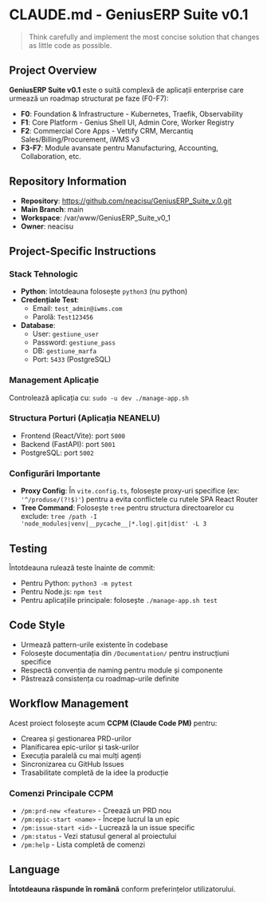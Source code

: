 # CLAUDE.md - GeniusERP Suite v0.1

> Think carefully and implement the most concise solution that changes as little code as possible.

## Project Overview

**GeniusERP Suite v0.1** este o suită complexă de aplicații enterprise care urmează un roadmap structurat pe faze (F0-F7):

- **F0**: Foundation & Infrastructure - Kubernetes, Traefik, Observability
- **F1**: Core Platform - Genius Shell UI, Admin Core, Worker Registry
- **F2**: Commercial Core Apps - Vettify CRM, Mercantiq Sales/Billing/Procurement, iWMS v3
- **F3-F7**: Module avansate pentru Manufacturing, Accounting, Collaboration, etc.

## Repository Information

- **Repository**: https://github.com/neacisu/GeniusERP_Suite_v.0.git
- **Main Branch**: main
- **Workspace**: /var/www/GeniusERP_Suite_v0_1
- **Owner**: neacisu

## Project-Specific Instructions

### Stack Tehnologic
- **Python**: întotdeauna folosește `python3` (nu python)
- **Credențiale Test**: 
  - Email: `test_admin@iwms.com`
  - Parolă: `Test123456`
- **Database**: 
  - User: `gestiune_user`
  - Password: `gestiune_pass`
  - DB: `gestiune_marfa`
  - Port: `5433` (PostgreSQL)

### Management Aplicație
Controlează aplicația cu: `sudo -u dev ./manage-app.sh`

### Structura Porturi (Aplicația NEANELU)
- Frontend (React/Vite): port `5000`
- Backend (FastAPI): port `5001`
- PostgreSQL: port `5002`

### Configurări Importante
- **Proxy Config**: În `vite.config.ts`, folosește proxy-uri specifice (ex: `'^/produse/(?!$)'`) pentru a evita conflictele cu rutele SPA React Router
- **Tree Command**: Folosește `tree` pentru structura directoarelor cu exclude: `tree /path -I 'node_modules|venv|__pycache__|*.log|.git|dist' -L 3`

## Testing

Întotdeauna rulează teste înainte de commit:
- Pentru Python: `python3 -m pytest`
- Pentru Node.js: `npm test`
- Pentru aplicațiile principale: folosește `./manage-app.sh test`

## Code Style

- Urmează pattern-urile existente în codebase
- Folosește documentația din `/Documentation/` pentru instrucțiuni specifice
- Respectă convenția de naming pentru module și componente
- Păstrează consistența cu roadmap-urile definite

## Workflow Management

Acest proiect folosește acum **CCPM (Claude Code PM)** pentru:
- Crearea și gestionarea PRD-urilor
- Planificarea epic-urilor și task-urilor
- Execuția paralelă cu mai mulți agenți
- Sincronizarea cu GitHub Issues
- Trasabilitate completă de la idee la producție

### Comenzi Principale CCPM
- `/pm:prd-new <feature>` - Creează un PRD nou
- `/pm:epic-start <name>` - Începe lucrul la un epic
- `/pm:issue-start <id>` - Lucrează la un issue specific
- `/pm:status` - Vezi statusul general al proiectului
- `/pm:help` - Lista completă de comenzi

## Language

**Întotdeauna răspunde în română** conform preferințelor utilizatorului.
